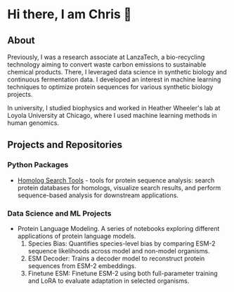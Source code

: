 # Hi there, I am Chris 👋

## About

Previously, I was a research associate at LanzaTech, a bio-recycling technology aiming to convert waste carbon emissions to sustainable chemical products. 
There, I leveraged data science in synthetic biology and continuous fermentation data.
I developed an interest in machine learning techniques to optimize protein sequences for various synthetic biology projects. 

In university, I studied biophysics and worked in Heather Wheeler's lab at Loyola University at Chicago, where I used machine learning methods in human genomics.

## Projects and Repositories

### Python Packages
- [Homolog Search Tools](https://github.com/chrisnguyen11/homolog-search-tools) - tools for protein sequence analysis: search protein databases for homologs, visualize search results, and perform sequence-based analysis for downstream applications.

### Data Science and ML Projects
- Protein Language Modeling. A series of notebooks exploring different applications of protein language models.
  1. Species Bias: Quantifies species-level bias by comparing ESM-2 sequence likelihoods across model and non-model organisms.
  2. ESM Decoder: Trains a decoder model to reconstruct protein sequences from ESM-2 embeddings.
  3. Finetune ESM: Finetune ESM-2 using both full-parameter training and LoRA to evaluate adaptation in selected organisms.

<!--
**chrisnguyen11/chrisnguyen11** is a ✨ _special_ ✨ repository because its `README.md` (this file) appears on your GitHub profile.

Here are some ideas to get you started:

- 🔭 I’m currently working on ...
- 🌱 I’m currently learning ...
- 👯 I’m looking to collaborate on ...
- 🤔 I’m looking for help with ...
- 💬 Ask me about ...
- 📫 How to reach me: ...
- 😄 Pronouns: ...
- ⚡ Fun fact: ...
-->
